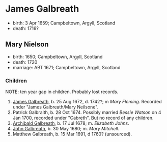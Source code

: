 # James Galbreath

- birth: 3 Apr 1659; Campbeltown, Argyll, Scotland
- death: 1716?

## Mary Nielson

- birth: 1650; Campbeltown, Argyll, Scotland
- death: 1720
- marriage: ABT 1671; Campbeltown, Argyll, Scotland

### Children

NOTE: ten year gap in children.  Probably lost records.

1. [James Galbreath](galbreath-james-1672.md), b. 25 Aug 1672, d. 1742?; m *Mary Fleming*. Recorded under "James Galbreath/Mary Neilsone".
2. Patrick Galbraith, b. 28 Oct 1674. Possibly married *Bessie Watson* on 4 Jan 1700, recorded under "Cabreth".  But no record of any children.
3. [Archibald Galbreath](galbreath-archibald-1678.md), b. 17 Jul 1678; m. *Elizabeth Johns*.
4. [John Galbreath](galbreath-john-1680.md), b. 30 May 1680; m. *Mary Mitchell*.
5. Matthew Galbreath, b. 15 Mar 1691, d 1760? (unsourced).

